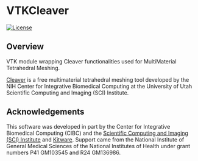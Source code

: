 # VTKCleaver

[![License](https://img.shields.io/github/license/SCIInstitute/VTKCleaver?color=blue)](https://github.com/SCIInstitute/VTKCleaver/blob/master/LICENSE)

## Overview

VTK module wrapping Cleaver functionalities used for MultiMaterial Tetrahedral Meshing.

[Cleaver][Cleaver-link] is a free multimaterial tetrahedral meshing tool developed by the NIH Center for Integrative Biomedical Computing at the University of Utah Scientific Computing and Imaging (SCI) Institute.

[Cleaver-link]: https://github.com/SCIInstitute/Cleaver2/releases

## Acknowledgements

This software was developed in part by the Center for Integrative Biomedical Computing (CIBC) and the [Scientific Computing and Imaging (SCI) Institute][SCIInstitute-link] and [Kitware][Kitware-link]. Support came from the National Institute of General Medical Sciences of the National Institutes of Health under grant numbers P41 GM103545 and R24 GM136986.

[SCIInstitute-link]: https://www.sci.utah.edu/cibc
[Kitware-link]: https://www.kitware.com
